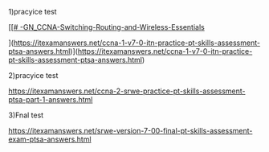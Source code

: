 1)pracyice test

[[[# -GN_CCNA-Switching-Routing-and-Wireless-Essentials](https://itexamanswers.net/ccna-1-v7-0-itn-practice-pt-skills-assessment-ptsa-answers.html)

](https://itexamanswers.net/ccna-1-v7-0-itn-practice-pt-skills-assessment-ptsa-answers.html)](https://itexamanswers.net/ccna-1-v7-0-itn-practice-pt-skills-assessment-ptsa-answers.html)



2)pracyice test

https://itexamanswers.net/ccna-2-srwe-practice-pt-skills-assessment-ptsa-part-1-answers.html

3)Fnal test

https://itexamanswers.net/srwe-version-7-00-final-pt-skills-assessment-exam-ptsa-answers.html
